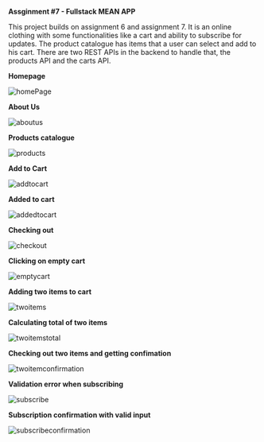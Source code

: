**Assginment #7 - Fullstack MEAN APP**

This project builds on assignment 6 and assignment 7. It is an online clothing with some functionalities like a cart and ability to subscribe for updates. The product catalogue has items that a user can select and add to his cart. There are two REST APIs in the backend to handle that, the products API and the carts API. 

**Homepage**



![homePage](https://github.com/HarvardDCENode/assignment-7-tmussa1/blob/master/ReadMeImages/homepage.PNG)



**About Us**



![aboutus](https://github.com/HarvardDCENode/assignment-7-tmussa1/blob/master/ReadMeImages/aboutus.PNG)




**Products catalogue**



![products](https://github.com/HarvardDCENode/assignment-7-tmussa1/blob/master/ReadMeImages/products.PNG)



**Add to Cart**



![addtocart](https://github.com/HarvardDCENode/assignment-7-tmussa1/blob/master/ReadMeImages/addtocart.PNG)



**Added to cart**



![addedtocart](https://github.com/HarvardDCENode/assignment-7-tmussa1/blob/master/ReadMeImages/addedtocart.PNG)



**Checking out**



![checkout](https://github.com/HarvardDCENode/assignment-7-tmussa1/blob/master/ReadMeImages/checkout.PNG)



**Clicking on empty cart**



![emptycart](https://github.com/HarvardDCENode/assignment-7-tmussa1/blob/master/ReadMeImages/emptycart.PNG)



**Adding two items to cart**



![twoitems](https://github.com/HarvardDCENode/assignment-7-tmussa1/blob/master/ReadMeImages/twoitems.PNG)



**Calculating total of two items**



![twoitemstotal](https://github.com/HarvardDCENode/assignment-7-tmussa1/blob/master/ReadMeImages/twoitemscalculatetotal.PNG)



**Checking out two items and getting confimation**



![twoitemconfirmation](https://github.com/HarvardDCENode/assignment-7-tmussa1/blob/master/ReadMeImages/twoitemscheckout.PNG)



**Validation error when subscribing**



![subscribe](https://github.com/HarvardDCENode/assignment-7-tmussa1/blob/master/ReadMeImages/subscribevalidation.PNG)




**Subscription confirmation with valid input**


![subscribeconfirmation](https://github.com/HarvardDCENode/assignment-7-tmussa1/blob/master/ReadMeImages/subscribeconfirmation.PNG)





